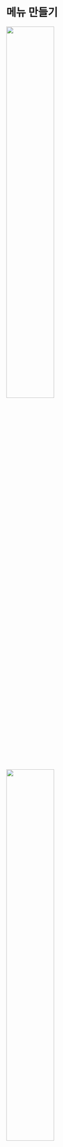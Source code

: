 메뉴 만들기 
=======================
<img src="https://github.com/isp829/3dunitymulty/blob/master/images/lecture3/lecture3-2/3-2-2.PNG" width="50%">  
<img src="https://github.com/isp829/3dunitymulty/blob/master/images/lecture3/lecture3-2/3-2-3.PNG" width="50%">  
<img src="https://github.com/isp829/3dunitymulty/blob/master/images/lecture3/lecture3-2/3-2-4.PNG" width="50%">  

* 각각의 메뉴들에 menu를 달아주고 이름을 붙여준다.  
* 맨처음에는 loadingMenu가 보여야 되니까 open에 체크해준다.  
* 캔버스에는 menuManager를 달아주고 menu들을 넣어준다.  

---------------------------------------   
<img src="https://github.com/isp829/3dunitymulty/blob/master/images/lecture3/lecture3-2/3-2-1.PNG" width="50%">  

* launcher에서 로비에 들어가면 타이틀 메뉴가 켜지도록 코드를 수정해준다.

----------------------- 
<img src="https://github.com/isp829/3dunitymulty/blob/master/images/lecture3/lecture3-2/3-2-5.PNG" width="50%">  

* 맨처음 실행할때는 loadingMenu말고는 안떠야 하므로 비활성화 시켜주자. 

---------------------------------------   
<img src="https://github.com/isp829/3dunitymulty/blob/master/images/lecture3/lecture3-2/3-2-6.PNG" width="50%">  

* 실행해보면 loading이 뜨다가 title메뉴가 뜨는걸 확일할 수 있다.  

---------------------------------------   
<img src="https://github.com/isp829/3dunitymulty/blob/master/images/lecture3/lecture3-2/3-2-7.png" width="50%">  
<img src="https://github.com/isp829/3dunitymulty/blob/master/images/lecture3/lecture3-2/3-2-8.png" width="50%">  

* create empty로 create room menu를 만들어주고 텍스트 메쉬 프로 input field를 넣어준다. 

---------------------------------------   
<img src="https://github.com/isp829/3dunitymulty/blob/master/images/lecture3/lecture3-2/3-2-9.png" width="50%">  
<img src="https://github.com/isp829/3dunitymulty/blob/master/images/lecture3/lecture3-2/3-2-10.png" width="50%">  

* 창 크기 조절과 글자 크기 조절을 해준다. 

---------------------------------------  
<img src="https://github.com/isp829/3dunitymulty/blob/master/images/lecture3/lecture3-2/3-2-11.PNG" width="50%">  
<img src="https://github.com/isp829/3dunitymulty/blob/master/images/lecture3/lecture3-2/3-2-12.PNG" width="50%">  

* place holder의 내용도 바꿔준다.  

---------------------------------------   
<img src="https://github.com/isp829/3dunitymulty/blob/master/images/lecture3/lecture3-2/3-2-13.PNG" width="50%">  

* game창으로 보면 이런 상태이다.

---------------------------------------   
<img src="https://github.com/isp829/3dunitymulty/blob/master/images/lecture3/lecture3-2/3-2-14.PNG" width="50%">  
<img src="https://github.com/isp829/3dunitymulty/blob/master/images/lecture3/lecture3-2/3-2-15.PNG" width="50%">  

* title menu에서 사용했던 버튼을 복사해서 붙여넣기 해주고 항목들의 이름을 정리해주자. 

---------------------------------------   
<img src="https://github.com/isp829/3dunitymulty/blob/master/images/lecture3/lecture3-2/3-2-16.PNG" width="50%">  
<img src="https://github.com/isp829/3dunitymulty/blob/master/images/lecture3/lecture3-2/3-2-17.PNG" width="50%">  
<img src="https://github.com/isp829/3dunitymulty/blob/master/images/lecture3/lecture3-2/3-2-18.PNG" width="50%">  

* launcher 스크립트를 열어서 수정해주자. 

---------------------
<img src="https://github.com/isp829/3dunitymulty/blob/master/images/lecture3/lecture3-2/3-2-19.png" width="50%">  
<img src="https://github.com/isp829/3dunitymulty/blob/master/images/lecture3/lecture3-2/3-2-20.PNG" width="50%">  

* create room menu에 menu스크립트를 넣어주고 이름을 입력해준다.  
* canvas에서도 새로 입력한 요소들을 넣어준다. 

---------------------------------------  
```
using System.Collections;
using System.Collections.Generic;
using UnityEngine;
using Photon.Pun;//포톤 기능 사용
using TMPro;//텍스트 메쉬 프로 기능 사용

public class Launcher : MonoBehaviourPunCallbacks//다른 포톤 반응 받아들이기
{
    [SerializeField] TMP_InputField roomNameInputField;
    void Start()
    {
        Debug.Log("Connecting to Master");
        PhotonNetwork.ConnectUsingSettings();//설정한 포톤 서버에 때라 마스터 서버에 연결
    }

    public override void OnConnectedToMaster()//마스터서버에 연결시 작동됨
    {
        Debug.Log("Connected to Master");
        PhotonNetwork.JoinLobby();//마스터 서버 연결시 로비로 연결
    }

    public override void OnJoinedLobby()//로비에 연결시 작동
    {
        MenuManager.Instance.OpenMenu("title");//로비에 들어오면 타이틀 메뉴 키기
        Debug.Log("Joined Lobby");
    }
    public void CreateRoom()//방만들기
    {
        if (string.IsNullOrEmpty(roomNameInputField.text))
        {
            return;//방 이름이 빈값이면 방 안만들어짐
        }
        PhotonNetwork.CreateRoom(roomNameInputField.text);//포톤 네트워크기능으로 roomNameInputField.text의 이름으로 방을 만든다.
        MenuManager.Instance.OpenMenu("loading");//로딩창 열기
    }
}

```

* 수정한 launcher 스크립트전문이다.

-------------------------    
[목차로](https://github.com/isp829/3dunitymulty/blob/master/README.md)  
[다음](https://github.com/isp829/3dunitymulty/blob/master/lecture/lecture3-3.md)  
-----------------------------
